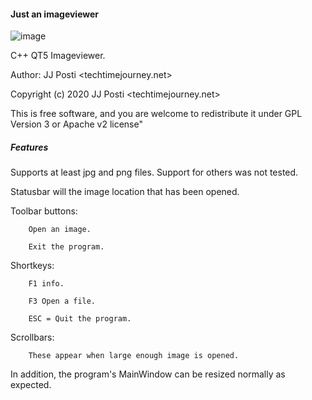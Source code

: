 #### Just an imageviewer

![image](https://user-images.githubusercontent.com/29865797/77225079-b8db9c80-6b74-11ea-9b03-d91602d947d6.jpg)


C++ QT5 Imageviewer.

Author: JJ Posti <techtimejourney.net>

Copyright (c) 2020 JJ Posti <techtimejourney.net>

This is free software, and you are welcome to redistribute it under GPL Version 3 or Apache v2 license"

##### Features

Supports at least jpg and png files. Support for others was not tested.

Statusbar will the image location that  has been opened.

Toolbar buttons:

		Open an image.

		Exit the program.

Shortkeys: 

		F1 info.

		F3 Open a file.

		ESC = Quit the program.


Scrollbars:

		These appear when large enough image is opened.

In addition, the program's MainWindow can be resized normally as expected.
